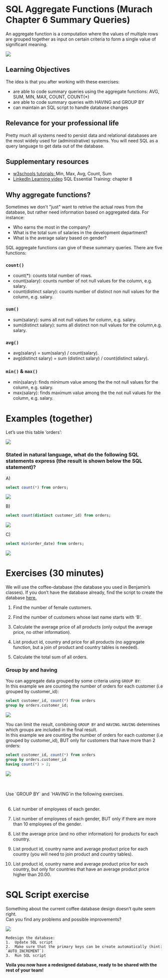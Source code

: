 # SQL Aggregate Functions (Murach Chapter 6 Summary Queries)

An aggregate function is a computation where the values of multiple rows are grouped together as input on certain criteria to form a single value of significant meaning.

![](img/aggregate_functions.png)

## Learning Objectives
The idea is that you after working with these exercises:

- are able to code summary queries using the aggregate functions: AVG, SUM, MIN, MAX, COUNT, COUNT(*)
- are able to code summary queries with HAVING and GROUP BY
- can maintain an SQL script to handle database changes


## Relevance for your professional life
Pretty much all systems need to persist data and relational databases are the most widely used for (administrative) systems. You will need SQL as a query language to get data out of the database.

##  Supplementary resources
  - [w3schools tutorials: ](https://www.w3schools.com/sql/default.asp) Min, Max, Avg, Count, Sum
- [LinkedIn Learning video](https://www.linkedin.com/learning/sql-essential-training-3/what-are-aggregates?u=36836804) SQL Essential Training: chapter 8


## Why aggregate functions?
Sometimes we don't "just" want to retrive the actual rows from the database, but rather need information based on aggregated data. For instance:
* Who earns the most in the company?
* What is the total sum of salaries in the development department?
* What is the average salary based on gender?

SQL aggregate functions can give of these summary queries. There are five functions: 

### `count()`

* count(*): counts total number of rows.
* count(salary): counts number of not null values for the column, e.g. salary.
* count(distinct salary):  counts number of distinct non null values for the column, e.g. salary.

### `sum()`

* sum(salary):  sums all not null values for column, e.g. salary.
* sum(distinct salary): sums all distinct non null values for the column,e.g. salary.

### `avg()`

* avg(salary) = sum(salary) / count(salary).
* avg(distinct salary) = sum (distinct salary) / count(distinct salary).

 
### `min()` & `max()`

* min(salary): finds minimum value among the the not null values for the column, e.g. salary.
* max(salary): finds maximum value among the the not null values for the column, e.g. salary.

# Examples (together) 

Let’s use this table ‘orders’:

![](img/orders_table.png)

### Stated in natural language, what do the following SQL statements express (the result is shown below the SQL statement)?

A)
```sql
select count(*) from orders;
```
![](img/example_A.png)

B)
```sql
select count(distinct customer_id) from orders;
```
![](img/example_B.png)

C)
```sql
select min(order_date) from orders;
```
![](img/example_C.png)


# Exercises (30 minutes)

We will use the coffee-database (the database you used in Benjamin’s classes). If you don’t have the database already, find the script to create the database [here.](https://github.com/behu-kea/dat20-classes/blob/master/week-11/assets/coffee-database.sql)


1.	Find the number of female customers.

<!---
```sql
select count(*) from customer
where gender = 'F';
```
-->
2.	Find the number of customers whose last name starts with ‘B’.
<!---
```sql
select count(*) from customer
where lastname like 'B%';
```
-->
3.	Calculate the average price of all products (only output the average price, no other information).
<!---
```sql
select avg(price) from product;
select round(avg(price)) from product;
```
-->
4.	List product id, country and price for all products (no aggregate function, but a join of product and country tables is needed).
<!---
```sql
select product_id, country, price from product inner join country on product.country_id = country.country_id;
```
-->
5. Calculate the total sum of all orders.
<!---
```sql
SELECT sum(qty * price) FROM order_details natual join product;
```
-->

### Group by and having

You can aggregate data grouped by some criteria using `GROUP BY`: <br>
In this example we are counting the number of orders for each customer (i.e grouped by customer_id):

```sql
select customer_id, count(*) from orders
group by orders.customer_id;
```
![](img/example_C.png)


You can limit the result, combining `GROUP BY` and `HAVING`. `HAVING` determines which groups are included in the final result. <br>
In this example we are counting the number of orders for each customer (i.e grouped by customer_id), BUT only for customers that have more than 2 orders:

```sql
select customer_id, count(*) from orders
group by orders.customer_id
having count(*) > 2;
```
![](img/example_E.png)


<br>
<br>
Use `GROUP BY` and `HAVING`in the following exercises.
 <br>
<br>


6. List number of employees of each gender.
<!---
```sql
select count(*) from customer
group by gender;
```
-->
7. List number of employees of each gender, BUT only if there are more than 10 employees of the gender.
<!---
```sql
select count(*) from customer
group by gender having count(gender) > 10;
```
-->

8.	List the average price (and no other information) for products for each country.
<!---
```sql
select avg(price) from product
group by country_id;
```
-->
9.	List product id, country name and average product price for each country (you will need to join product and country tables).
<!---
```sql
select product_id, country, avg(price) from product inner join country on product.country_id = country.country_id
group by country.country_id;
```
-->
10. List product id, country name and average product price for each country, but only for countries that have an average product price higher than 20.00. 
<!---
```sql
select product_id, country, avg(price) from product inner join country on product.country_id = country.country_id
group by country.country_id having avg(price) > 20.0;
```
-->
# SQL Script exercise


Something about the current coffee database design doesn’t quite seem right. <br>
Can you find any problems and possible improvements?


![](img/coffeeDB.png)


```
Redesign the database:
1.	Update SQL script
2.	Make sure that the primary keys can be create automatically (hint: `AUTO_INCREMENT`)
3.	Run SQL script 
```
**Voila you now have a redesigned database, ready to be shared with the rest of your team!**



